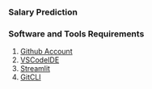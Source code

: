 ### Salary Prediction

### Software and Tools Requirements
1. [Github Account](https://github.com)
2. [VSCodeIDE](https://code.visualstudio.com)
3. [Streamlit](https://streamlit.io)
4. [GitCLI](https://git-scm.com/book/en/v2/Getting-Started-The-Command-Line)
